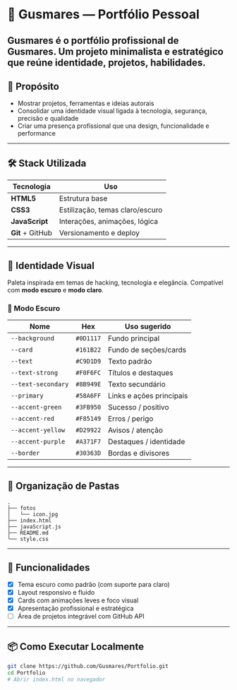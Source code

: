 # 🧠 Gusmares — Portfólio Pessoal

**Gusmares** é o portfólio profissional de Gusmares. Um projeto minimalista e estratégico que reúne identidade, projetos, habilidades.
---

## 🚀 Propósito

- Mostrar projetos, ferramentas e ideias autorais
- Consolidar uma identidade visual ligada à tecnologia, segurança, precisão e qualidade
- Criar uma presença profissional que una design, funcionalidade e performance

---

## 🛠️ Stack Utilizada

| Tecnologia | Uso |
|------------|-----|
| **HTML5** | Estrutura base |
| **CSS3**  | Estilização, temas claro/escuro |
| **JavaScript** | Interações, animações, lógica |
| **Git** + GitHub | Versionamento e deploy |

---

## 🎨 Identidade Visual

Paleta inspirada em temas de hacking, tecnologia e elegância. Compatível com **modo escuro** e **modo claro**.

### 🌙 Modo Escuro

| Nome             | Hex       | Uso sugerido            |
|------------------|-----------|--------------------------|
| `--background`   | `#0D1117` | Fundo principal          |
| `--card`         | `#161B22` | Fundo de seções/cards    |
| `--text`         | `#C9D1D9` | Texto padrão             |
| `--text-strong`  | `#F0F6FC` | Títulos e destaques      |
| `--text-secondary`| `#8B949E`| Texto secundário         |
| `--primary`      | `#58A6FF` | Links e ações principais |
| `--accent-green` | `#3FB950` | Sucesso / positivo       |
| `--accent-red`   | `#F85149` | Erros / perigo           |
| `--accent-yellow`| `#D29922` | Avisos / atenção         |
| `--accent-purple`| `#A371F7` | Destaques / identidade   |
| `--border`       | `#30363D` | Bordas e divisores       |

---

## 📁 Organização de Pastas
```
.
├── fotos
│   └── icon.jpg
├── index.html
├── javaScript.js
├── README.md
└── style.css
```
---

## 🧩 Funcionalidades

- [x] Tema escuro como padrão (com suporte para claro)
- [x] Layout responsivo e fluido
- [x] Cards com animações leves e foco visual
- [x] Apresentação profissional e estratégica
- [ ] Área de projetos integrável com GitHub API

---

## 📦 Como Executar Localmente

```bash
git clone https://github.com/Gusmares/Portfolio.git
cd Portfolio
# Abrir index.html no navegador
